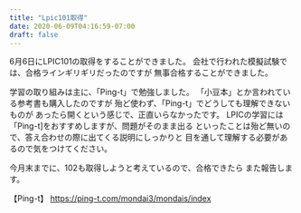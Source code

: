 ```yaml
---
title: "Lpic101取得"
date: 2020-06-09T04:16:59-07:00
draft: false
---
```


6月6日にLPIC101の取得をすることができました。
会社で行われた模擬試験では、合格ラインギリギリだったのですが
無事合格することができました。

学習の取り組みは主に、「Ping-t」で勉強しました。
「小豆本」とか言われている参考書も購入したのですが
殆ど使わず、「Ping-t」でどうしても理解できないものが
あったら開くという感じで、正直いらなかったです。
LPICの学習には「Ping-t]をおすすめしますが、問題がそのまま出る
といったことは殆ど無いので、答え合わせの際に出てくる説明にしっかりと
目を通して理解する必要があるので気をつけてください。

今月末までに、102も取得しようと考えているので、合格できたら
また報告します。


【Ping-t】
https://ping-t.com/mondai3/mondais/index

